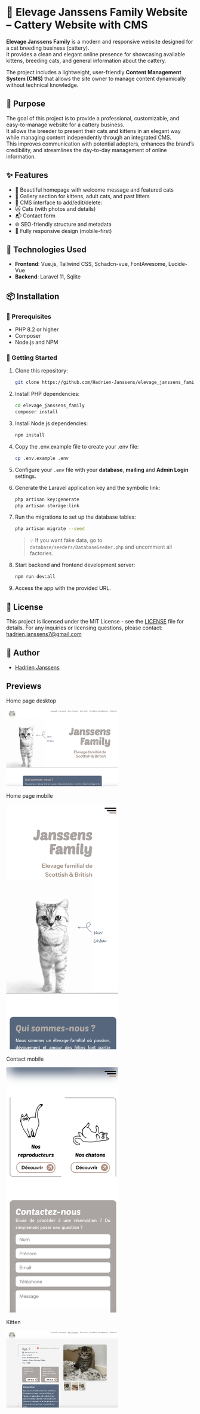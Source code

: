 # 📝 Elevage Janssens Family Website – Cattery Website with CMS

**Elevage Janssens Family** is a modern and responsive website designed for a cat breeding business (cattery).  
It provides a clean and elegant online presence for showcasing available kittens, breeding cats, and general information about the cattery.

The project includes a lightweight, user-friendly **Content Management System (CMS)** that allows the site owner to manage content dynamically without technical knowledge.

## 🎯 Purpose

The goal of this project is to provide a professional, customizable, and easy-to-manage website for a cattery business.  
It allows the breeder to present their cats and kittens in an elegant way while managing content independently through an integrated CMS.  
This improves communication with potential adopters, enhances the brand’s credibility, and streamlines the day-to-day management of online information.

## ✨ Features

- 🐾 Beautiful homepage with welcome message and featured cats
- 📸 Gallery section for kittens, adult cats, and past litters
- 📝 CMS interface to add/edit/delete:
- 😻 Cats (with photos and details)
- 📬 Contact form
- 🌐 SEO-friendly structure and metadata
- 📱 Fully responsive design (mobile-first)

## 🧰 Technologies Used

- **Frontend**: Vue.js, Tailwind CSS, Schadcn-vue, FontAwesome, Lucide-Vue
- **Backend**: Laravel 11, Sqlite

## 📦 Installation

### 🔧 Prerequisites

- PHP 8.2 or higher
- Composer
- Node.js and NPM

### 🚀 Getting Started

1. Clone this repository:

    ```bash
    git clone https://github.com/Hadrien-Janssens/elevage_janssens_family.git
    ```

2. Install PHP dependencies:

    ```bash
    cd elevage_janssens_family
    composer install
    ```

3. Install Node.js dependencies:

    ```bash
    npm install
    ```

4. Copy the .env.example file to create your .env file:

    ```bash
    cp .env.example .env
    ```

5. Configure your `.env` file with your **database**, **mailing** and **Admin Login** settings.

6. Generate the Laravel application key and the symbolic link:

    ```bash
    php artisan key:generate
    php artisan storage:link
    ```

7. Run the migrations to set up the database tables:

    ```bash
    php artisan migrate --seed
    ```

    > 💡 If you want fake data, go to `database/seeders/DatabaseSeeder.php` and uncomment all factories.

8. Start backend and frontend development server:

    ```bash
    npm run dev:all
    ```

9. Access the app with the provided URL.

## 📄 License

This project is licensed under the MIT License - see the [LICENSE](./LICENSE) file for details.
For any inquiries or licensing questions, please contact: hadrien.janssens7@gmail.com

## 👤 Author

- [Hadrien Janssens](https://github.com/Hadrien-Janssens)

## Previews

 <p>Home page desktop</p>
 <img src="https://github.com/Hadrien-Janssens/elevage_janssens_family/blob/main/public/img/screenshots/homepage_desktop.png?raw=true" alt="homepage desktop" width="300" />
<p>Home page mobile</p>
<img src="https://github.com/Hadrien-Janssens/elevage_janssens_family/blob/main/public/img/screenshots/homepage_mobile.png?raw=true" alt="homepage mobile" width="300" />
<p>Contact mobile</p>
<img src="https://github.com/Hadrien-Janssens/elevage_janssens_family/blob/main/public/img/screenshots/homepage_contact_mobile.png?raw=true" alt="contact mobile " width="300" />
<p>Kitten</p>
<img src="https://github.com/Hadrien-Janssens/elevage_janssens_family/blob/main/public/img/screenshots/kitten.png?raw=true" alt="kitten" width="300" />
